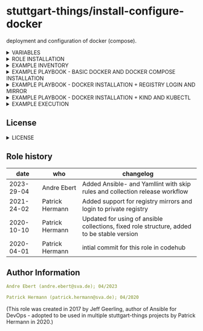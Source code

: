 stuttgart-things/install-configure-docker
=========================================

deployment and configuration of docker (compose).

<details><summary>VARIABLES</summary>

* `set_proxy` - Set on true to generate http-proxy.conf (default:false)
* `add_registry_mirrors` - Set on true to Configure daemon.json (default:false)
* `login_into_private_registry` - Set on true to install python packages and to log into a private registry (default:false)
* `install_kind` - Set on true to install Kind and Kubectl (default:false)
* `docker_install_compose` - Set on true/false to (not) install docker compose

</details>

<details><summary>ROLE INSTALLATION</summary>

installs role and all of it's dependencies w/:

```bash
cat <<EOF > /tmp/requirements.yaml
---
roles:
- src: https://github.com/stuttgart-things/install-configure-docker.git
  scm: git
- src: https://github.com/stuttgart-things/install-requirements.git
  scm: git

collections:
- name: community.general
  version: 8.6.0
- name: community.docker
  version: 3.9.0
EOF

ansible-galaxy install -r /tmp/requirements.yaml --force
ansible-galaxy collection install -r /tmp/requirements.yaml --force
rm -rf /tmp/requirements.yaml
```

</details>

<details><summary>EXAMPLE INVENTORY</summary>

```bash
cat <<EOF > inventory
[appserver]
1.2.3.4 ansible_user=sthings
EOF
```

</details>

<details><summary>EXAMPLE PLAYBOOK - BASIC DOCKER AND DOCKER COMPOSE INSTALLATION</summary>

```yaml
cat <<EOF > install-configure-docker.yaml
---
- hosts: "{{ target_host | default('all') }}"
  become: true
  
  vars:
    docker_install_compose: true
    docker_version: '' # leave empty for latest version or set e.g. '=5:23.0.6-1~ubuntu.23.04~lunar'

  roles:
    - install-configure-docker
EOF
```

</details>

<details><summary>EXAMPLE PLAYBOOK - DOCKER INSTALLATION + REGISTRY LOGIN AND MIRROR</summary>

```yaml
cat <<EOF > install-configure-docker.yaml
---
- hosts: "{{ target_host | default('all') }}"
  become: true

  vars:
    docker_install_compose: true 
    docker_version: '' # leave empty for latest version or set e.g. '=5:23.0.6-1~ubuntu.23.04~lunar'

    add_registry_mirrors: true
    registry_mirrors:
      - https://harbor.tiab.labda.sva.de
      - https://harbor.labul.sva.de

    vault_url: "{{ lookup('env','VAULT_URL') }}"
    vault_token: "{{ lookup('env','VAULT_TOKEN') }}"

    login_into_private_registry: true
    private_registry_url: "{{ lookup('community.hashi_vault.hashi_vault', 'secret=harbor/data/harbor validate_certs=false token={{vault_token}} url={{vault_url}}')['url'] }}"
    private_registry_user: "{{ lookup('community.hashi_vault.hashi_vault', 'secret=harbor/data/harbor validate_certs=false token={{vault_token}} url={{vault_url}}')['user'] }}"
    private_registry_password: "{{ lookup('community.hashi_vault.hashi_vault', 'secret=harbor/data/harbor validate_certs=false token={{vault_token}} url={{vault_url}}')['password'] }}"

  roles:
    - install-configure-docker
EOF
```

</details>

<details><summary>EXAMPLE PLAYBOOK - DOCKER INSTALLATION + KIND AND KUBECTL</summary>

```yaml
cat <<EOF > install-configure-docker.yaml
---
- hosts: "{{ target_host | default('all') }}"
  become: true

  vars:
    docker_install_compose: true 
    docker_version: '' # leave empty for latest version or set e.g. '=5:23.0.6-1~ubuntu.23.04~lunar'

    install_kind: true
    kind_version: 0.22.0
    kubectl_version: 1.30.0

  roles:
    - install-configure-docker
EOF
```

</details>

<details><summary>EXAMPLE EXECUTION</summary>

```bash
ansible-playbook -i inventory install-configure-docker.yaml -vv
```

</details>

## License
<details><summary>LICENSE</summary>

Copyright 2020 patrick hermann.

Licensed under the Apache License, Version 2.0 (the "License");
you may not use this file except in compliance with the License.
You may obtain a copy of the License at

    http://www.apache.org/licenses/LICENSE-2.0

Unless required by applicable law or agreed to in writing, software
distributed under the License is distributed on an "AS IS" BASIS,
WITHOUT WARRANTIES OR CONDITIONS OF ANY KIND, either express or implied.
See the License for the specific language governing permissions and
limitations under the License.
</details>

Role history
----------------
| date  | who | changelog |
|---|---|---|
|2023-29-04   | Andre Ebert | Added Ansible- and Yamllint with skip rules and collection release workflow
|2021-24-02   | Patrick Hermann | Added support for registry mirrors and login to private registry
|2020-10-10   | Patrick Hermann | Updated for using of ansible collections, fixed role structure, added to be stable version
|2020-04-01  | Patrick Hermann | intial commit for this role in codehub

Author Information
------------------

```yaml
Andre Ebert (andre.ebert@sva.de); 04/2023

Patrick Hermann (patrick.hermann@sva.de); 04/2020
```

(This role was created in 2017 by Jeff Geerling, author of Ansible for DevOps - adopted to be used in multiple stuttgart-things projects by Patrick Hermann in 2020.)
